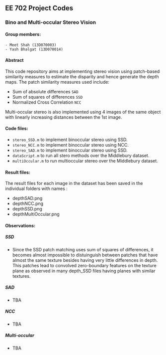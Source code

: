 ## EE 702 Project Codes

### Bino and Multi-occular Stereo Vision 

#### Group members:
	- Meet Shah (13D070003)
	- Yash Bhalgat (13D070014)

#### Abstract 

This code repository aims at implementing stereo vision using patch-based similarity measures to estimate the disparity and hence generate the depth maps. The patch similarity measures used include:

* Sum of absolute differences `SAD`
* Sum of squares of differences `SSD`
* Normalized Cross Correlation `NCC`

Multi-occular stereo is also implemented using 4 images of the same object with linearly increasing distances between the 1st image. 
	
#### Code files:

- `stereo_SSD.m` to implement binoccular stereo using SSD.
- `stereo_NCC.m` to implement binoccular stereo using NCC.
- `stereo_SAD.m` to implement binoccular stereo using SSD.
- `dataScript.m` to run all stero methods over the Middlebury dataset.
- `multiOccular.m` to run multioccular stereo over the Middlebury dataset.
	
#### Result files:

The result files for each image in the dataset has been saved in the individual folders with names : 
* depthSAD.png
* depthNCC.png
* depthSSD.png
* depthMultiOccular.png

#### Observations:

##### SSD 
* Since the SSD patch matching uses sum of squares of differences, it becomes almost impossible to distuinguish between patches that have almost the same texture besides having very little differences in depth. This patches lead to convolved zero-boundary features on the texture plane as observed in many depth_SSD files having planes with similar textures.	

##### SAD
* TBA 
##### NCC
* TBA 
##### Multi-occular
* TBA
 
 
